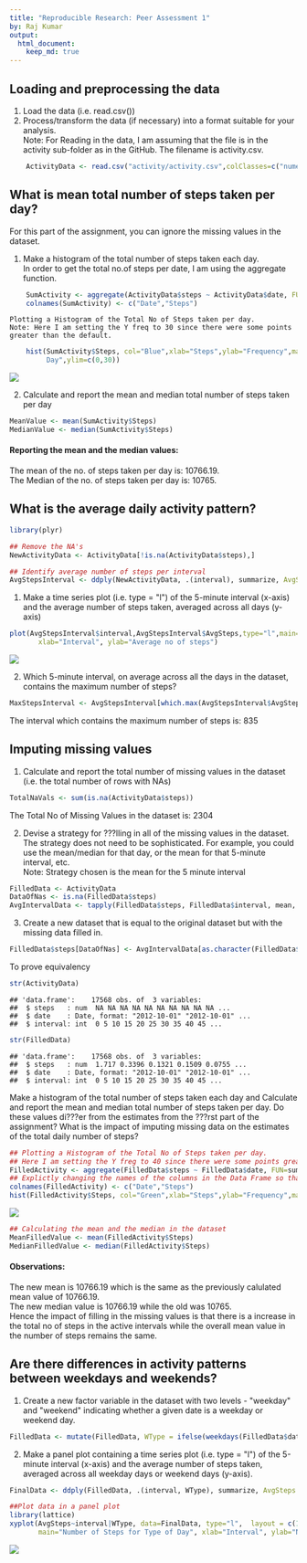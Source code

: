```yaml
---
title: "Reproducible Research: Peer Assessment 1"
by: Raj Kumar
output: 
  html_document:
    keep_md: true
---
```


## Loading and preprocessing the data
1. Load the data (i.e. read.csv()) 
2. Process/transform the data (if necessary) into a format suitable for your analysis.  
    Note: For Reading in the data, I am assuming that the file is in the activity sub-folder as in the GitHub.
    The filename is activity.csv.

```r
    ActivityData <- read.csv("activity/activity.csv",colClasses=c("numeric","Date","integer"))
```


## What is mean total number of steps taken per day?
For this part of the assignment, you can ignore the missing values in the dataset.  
1. Make a histogram of the total number of steps taken each day.  
    In order to get the total no.of steps per date, I am using the aggregate function.

```r
    SumActivity <- aggregate(ActivityData$steps ~ ActivityData$date, FUN=sum)
    colnames(SumActivity) <- c("Date","Steps")
```

    Plotting a Histogram of the Total No of Steps taken per day.
    Note: Here I am setting the Y freq to 30 since there were some points greater than the default. 

```r
    hist(SumActivity$Steps, col="Blue",xlab="Steps",ylab="Frequency",main = "Total no. of Steps taken per 
         Day",ylim=c(0,30))    
```

![](PA1_template_files/figure-html/unnamed-chunk-3-1.png)<!-- -->

2. Calculate and report the mean and median total number of steps taken per day


```r
MeanValue <- mean(SumActivity$Steps)
MedianValue <- median(SumActivity$Steps)
```

#### Reporting the mean and the median values:  
The mean of the no. of steps taken per day is: 10766.19.  
The Median of the no. of steps taken per day is: 10765.


## What is the average daily activity pattern?

```r
library(plyr)

## Remove the NA's
NewActivityData <- ActivityData[!is.na(ActivityData$steps),]

## Identify average number of steps per interval
AvgStepsInterval <- ddply(NewActivityData, .(interval), summarize, AvgSteps = mean(steps))
```

1. Make a time series plot (i.e. type = "l") of the 5-minute interval (x-axis) and the average number
   of steps taken, averaged across all days (y-axis) 

```r
plot(AvgStepsInterval$interval,AvgStepsInterval$AvgSteps,type="l",main="Average no of steps per Interval", 
       xlab="Interval", ylab="Average no of steps")
```

![](PA1_template_files/figure-html/unnamed-chunk-6-1.png)<!-- -->
  
2. Which 5-minute interval, on average across all the days in the dataset, contains the maximum number of steps?

```r
MaxStepsInterval <- AvgStepsInterval[which.max(AvgStepsInterval$AvgSteps),] 
```

The interval which contains the maximum number of steps is: 835



## Imputing missing values
1. Calculate and report the total number of missing values in the dataset (i.e. the total number of rows with NAs) 

```r
TotalNaVals <- sum(is.na(ActivityData$steps))
```
The Total No of Missing Values in the dataset is: 2304

2. Devise a strategy for ???lling in all of the missing values in the dataset. The strategy does not need 
    to be sophisticated. For example, you could use the mean/median for that day, or the mean for that 
    5-minute interval, etc.  
    Note: Strategy chosen is the mean for the 5 minute interval

```r
FilledData <- ActivityData
DataOfNas <- is.na(FilledData$steps)
AvgIntervalData <- tapply(FilledData$steps, FilledData$interval, mean, na.rm=TRUE)
```

3. Create a new dataset that is equal to the original dataset but with the missing data filled in.

```r
FilledData$steps[DataOfNas] <- AvgIntervalData[as.character(FilledData$interval[DataOfNas])]
```
To prove equivalency

```r
str(ActivityData)
```

```
## 'data.frame':	17568 obs. of  3 variables:
##  $ steps   : num  NA NA NA NA NA NA NA NA NA NA ...
##  $ date    : Date, format: "2012-10-01" "2012-10-01" ...
##  $ interval: int  0 5 10 15 20 25 30 35 40 45 ...
```

```r
str(FilledData)
```

```
## 'data.frame':	17568 obs. of  3 variables:
##  $ steps   : num  1.717 0.3396 0.1321 0.1509 0.0755 ...
##  $ date    : Date, format: "2012-10-01" "2012-10-01" ...
##  $ interval: int  0 5 10 15 20 25 30 35 40 45 ...
```

Make a histogram of the total number of steps taken each day and Calculate 
and report the mean and median total number of steps taken per day. 
Do these values di???er from the estimates from the ???rst part of the assignment? 
What is the impact of imputing missing data on the estimates of the total daily number of steps?


```r
## Plotting a Histogram of the Total No of Steps taken per day.
## Here I am setting the Y freg to 40 since there were some points greater than the default. 
FilledActivity <- aggregate(FilledData$steps ~ FilledData$date, FUN=sum)
## Explictly changing the names of the columns in the Data Frame so that it is easier to query.
colnames(FilledActivity) <- c("Date","Steps")
hist(FilledActivity$Steps, col="Green",xlab="Steps",ylab="Frequency",main = "Total no. of Steps taken per Day",ylim=c(0,40))      
```

![](PA1_template_files/figure-html/unnamed-chunk-12-1.png)<!-- -->

```r
## Calculating the mean and the median in the dataset
MeanFilledValue <- mean(FilledActivity$Steps)
MedianFilledValue <- median(FilledActivity$Steps)
```

#### Observations:  
The new mean is 10766.19 which is the same as the previously calulated mean value of 10766.19.  
The new median value is 10766.19 while the old was 10765.  
Hence the impact of filling in the missing values is that there is a increase in the total no of steps in the active intervals while the overall mean value in the number of steps remains the same.


## Are there differences in activity patterns between weekdays and weekends?
1. Create a new factor variable in the dataset with two levels - "weekday" and "weekend" 
indicating whether a given date is a weekday or weekend day. 

```r
FilledData <- mutate(FilledData, WType = ifelse(weekdays(FilledData$date) == "Saturday" | weekdays(FilledData$date) == "Sunday", "WeekEnd", "WeekDay"))
```

2. Make a panel plot containing a time series plot (i.e. type = "l") of the 5-minute interval (x-axis) 
   and the average number of steps taken, averaged across all weekday days or weekend days (y-axis).

```r
FinalData <- ddply(FilledData, .(interval, WType), summarize, AvgSteps = mean(steps))

##Plot data in a panel plot
library(lattice) 
xyplot(AvgSteps~interval|WType, data=FinalData, type="l",  layout = c(1,2),
       main="Number of Steps for Type of Day", xlab="Interval", ylab="Number of Steps")
```

![](PA1_template_files/figure-html/unnamed-chunk-14-1.png)<!-- -->
